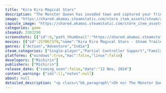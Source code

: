 ```yaml
---
title: "Kira Kira Magical Stars"
description: "The Monster Queen has invaded town and captured your friends! Pick your stage, explore, fight monsters, save your friends, and play as them in this top-down shooter inspired by classic handheld gaming!"
image: "https://shared.akamai.steamstatic.com/store_item_assets/steam/apps/3303290/header.jpg?t=1731401973"
capsule_image: "https://shared.akamai.steamstatic.com/store_item_assets/steam/apps/3303290/7eefd1696d8b38cbded57e75af008cc91d1a26a0/capsule_231x87.jpg?t=1731401973"
categories: game
steamid: 3303290
screenshots: [{"id":0,"path_thumbnail":"https://shared.akamai.steamstatic.com/store_item_assets/steam/apps/3303290/ss_5602adbe0a2acee35db5531df7eb09d4032c313c.600x338.jpg?t=1731401973","path_full":"https://shared.akamai.steamstatic.com/store_item_assets/steam/apps/3303290/ss_5602adbe0a2acee35db5531df7eb09d4032c313c.1920x1080.jpg?t=1731401973"},{"id":1,"path_thumbnail":"https://shared.akamai.steamstatic.com/store_item_assets/steam/apps/3303290/ss_7edf534a9d95447cb83408c0806faae9b180f59b.600x338.jpg?t=1731401973","path_full":"https://shared.akamai.steamstatic.com/store_item_assets/steam/apps/3303290/ss_7edf534a9d95447cb83408c0806faae9b180f59b.1920x1080.jpg?t=1731401973"},{"id":2,"path_thumbnail":"https://shared.akamai.steamstatic.com/store_item_assets/steam/apps/3303290/ss_a6609b112b36d4bbedcf565fcf0e502ac8f360fc.600x338.jpg?t=1731401973","path_full":"https://shared.akamai.steamstatic.com/store_item_assets/steam/apps/3303290/ss_a6609b112b36d4bbedcf565fcf0e502ac8f360fc.1920x1080.jpg?t=1731401973"},{"id":3,"path_thumbnail":"https://shared.akamai.steamstatic.com/store_item_assets/steam/apps/3303290/ss_0a9c9834af8e1e16883188a57af363fa972a9acc.600x338.jpg?t=1731401973","path_full":"https://shared.akamai.steamstatic.com/store_item_assets/steam/apps/3303290/ss_0a9c9834af8e1e16883188a57af363fa972a9acc.1920x1080.jpg?t=1731401973"},{"id":4,"path_thumbnail":"https://shared.akamai.steamstatic.com/store_item_assets/steam/apps/3303290/ss_d319c5d283f192f32e63a6c1f26a703637dba64c.600x338.jpg?t=1731401973","path_full":"https://shared.akamai.steamstatic.com/store_item_assets/steam/apps/3303290/ss_d319c5d283f192f32e63a6c1f26a703637dba64c.1920x1080.jpg?t=1731401973"},{"id":5,"path_thumbnail":"https://shared.akamai.steamstatic.com/store_item_assets/steam/apps/3303290/ss_703d5e0865baa6d8b15b479da1b64f13db938c96.600x338.jpg?t=1731401973","path_full":"https://shared.akamai.steamstatic.com/store_item_assets/steam/apps/3303290/ss_703d5e0865baa6d8b15b479da1b64f13db938c96.1920x1080.jpg?t=1731401973"}]
movies: [{"id":257067379,"name":"Kira Kira Magical Stars - Steam Trailer","thumbnail":"https://shared.akamai.steamstatic.com/store_item_assets/steam/apps/257067379/92cc0385ac8249d0bc8125f7cb92f5d9ebb638da/movie_600x337.jpg?t=1730188991","webm":{"480":"http://video.akamai.steamstatic.com/store_trailers/257067379/movie480_vp9.webm?t=1730188991","max":"http://video.akamai.steamstatic.com/store_trailers/257067379/movie_max_vp9.webm?t=1730188991"},"mp4":{"480":"http://video.akamai.steamstatic.com/store_trailers/257067379/movie480.mp4?t=1730188991","max":"http://video.akamai.steamstatic.com/store_trailers/257067379/movie_max.mp4?t=1730188991"},"highlight":true},{"id":257066481,"name":"Kira Kira Magical Stars - Short Trailer","thumbnail":"https://shared.akamai.steamstatic.com/store_item_assets/steam/apps/257066481/a8b6e478a7dd5d0f621cedf79709d70df1a3e068/movie_600x337.jpg?t=1730188996","webm":{"480":"http://video.akamai.steamstatic.com/store_trailers/257066481/movie480_vp9.webm?t=1730188996","max":"http://video.akamai.steamstatic.com/store_trailers/257066481/movie_max_vp9.webm?t=1730188996"},"mp4":{"480":"http://video.akamai.steamstatic.com/store_trailers/257066481/movie480.mp4?t=1730188996","max":"http://video.akamai.steamstatic.com/store_trailers/257066481/movie_max.mp4?t=1730188996"},"highlight":true}]
genres: ["Action","Adventure","Indie"]
steam_categories: ["Single-player","Partial Controller Support","Family Sharing"]
platforms: {"windows":true,"mac":false,"linux":false}
developers: ["Michirin"]
publishers: ["Michirin"]
release_date: {"coming_soon":false,"date":"12 Nov, 2024"}
content_warning: {"ids":[],"notes":null}
about: null
detailed_description: "<p class=\"bb_paragraph\">Oh no! The Monster Queen has invaded town and captured your friends! Do you have what it takes to save them? Help Kirari and her friends to defeat the monsters and their nefarious queen, and return peace to the land!</p><p class=\"bb_paragraph\">Kira Kira Magical Stars is a cute fantasy magical girl top-down shooter and platformer featuring:</p><ul class=\"bb_ul\"><li><p class=\"bb_paragraph\">6 Playable Characters with distinct abilities and dialogue!</p></li><li><p class=\"bb_paragraph\">7 Long Stages you can play and re-play in any order you want!</p></li><li><p class=\"bb_paragraph\">Health and Magic Upgrades!</p></li><li><p class=\"bb_paragraph\">A REAL GBC Soundtrack! (Composed with Furnace Tracker)</p></li><li><p class=\"bb_paragraph\">Inventory and Shop systems, and a Save feature!</p></li><li><p class=\"bb_paragraph\">Full and Remappable Gamepad and Keyboard support! (Supports Switch, PlayStation, Xinput and D-Input controllers!)</p></li></ul><p class=\"bb_paragraph\"></p><p class=\"bb_paragraph\"><strong>Default Controls:<br>Keyboard:</strong><br>Movement = Arrow keys<br>Jump / Confirm = Z<br>Shoot / Cancel = X<br>Magic = Hold Shoot Button to charge, release to cast.<br>Pause = Enter</p><p class=\"bb_paragraph\"><strong>Controller:</strong><br>Movement = D-Pad or Left Stick<br>Jump / Confirm = Right Face Button (NS = A / PS = Circle / XB = B) <br>Shoot / Cancel = Bottom Face Button (NS = B / PS = X / XB = A) <br>Magic = Hold Shoot Button to charge, release to cast.<br>Pause = Start</p><p class=\"bb_paragraph\">(You can toggle the Analogue Stick On or Off by pressing the Select button at any point in the game)</p><p class=\"bb_paragraph\">(If at any point in the game you need to restore the default controls for any reason, you can do so by holding the Select button on a controller, or Backspace on the keyboard for 5 seconds. Restoring the defaults on keyboard does not restore the defaults on a controller, and vice-versa.)</p><p class=\"bb_paragraph\"></p><p class=\"bb_paragraph\"><strong>For Non-Windows users:</strong></p><p class=\"bb_paragraph\">The game works perfectly under Wine, that said, only Xinput controllers seem to work. Tested using Kubuntu 23.10</p>"
---
```


